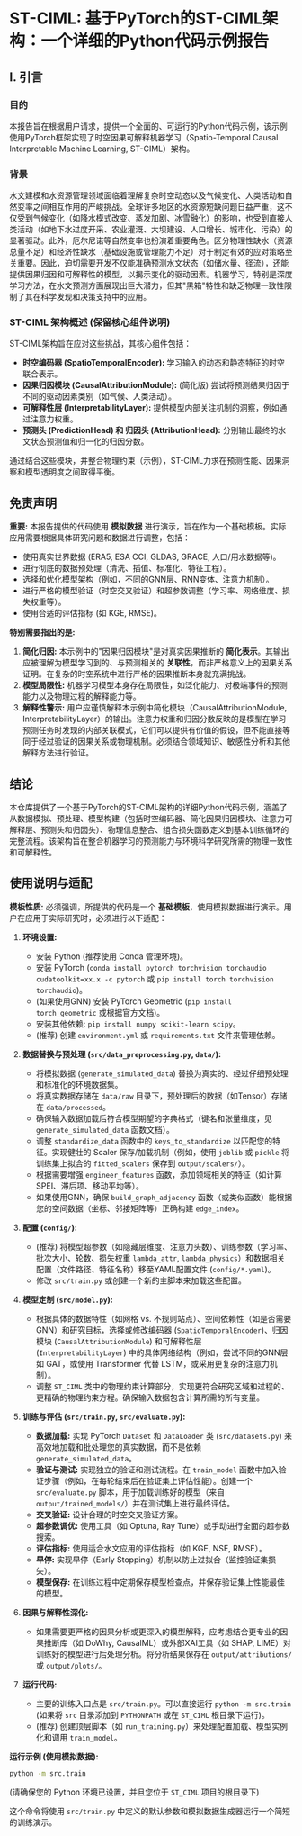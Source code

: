 # ST-CIML: 基于PyTorch的ST-CIML架构：一个详细的Python代码示例报告

## I. 引言

### 目的
本报告旨在根据用户请求，提供一个全面的、可运行的Python代码示例，该示例使用PyTorch框架实现了时空因果可解释机器学习（Spatio-Temporal Causal Interpretable Machine Learning, ST-CIML）架构。

### 背景
水文建模和水资源管理领域面临着理解复杂时空动态以及气候变化、人类活动和自然变率之间相互作用的严峻挑战。全球许多地区的水资源短缺问题日益严重，这不仅受到气候变化（如降水模式改变、蒸发加剧、冰雪融化）的影响，也受到直接人类活动（如地下水过度开采、农业灌溉、大坝建设、人口增长、城市化、污染）的显著驱动。此外，厄尔尼诺等自然变率也扮演着重要角色。区分物理性缺水（资源总量不足）和经济性缺水（基础设施或管理能力不足）对于制定有效的应对策略至关重要。因此，迫切需要开发不仅能准确预测水文状态（如储水量、径流），还能提供因果归因和可解释性的模型，以揭示变化的驱动因素。机器学习，特别是深度学习方法，在水文预测方面展现出巨大潜力，但其"黑箱"特性和缺乏物理一致性限制了其在科学发现和决策支持中的应用。

### ST-CIML 架构概述 (保留核心组件说明)

ST-CIML架构旨在应对这些挑战，其核心组件包括：

*   **时空编码器 (SpatioTemporalEncoder):** 学习输入的动态和静态特征的时空联合表示。
*   **因果归因模块 (CausalAttributionModule):** (简化版) 尝试将预测结果归因于不同的驱动因素类别（如气候、人类活动）。
*   **可解释性层 (InterpretabilityLayer):** 提供模型内部关注机制的洞察，例如通过注意力权重。
*   **预测头 (PredictionHead) 和 归因头 (AttributionHead):** 分别输出最终的水文状态预测值和归一化的归因分数。

通过结合这些模块，并整合物理约束（示例），ST-CIML力求在预测性能、因果洞察和模型透明度之间取得平衡。

## 免责声明

**重要:** 本报告提供的代码使用 **模拟数据** 进行演示，旨在作为一个基础模板。实际应用需要根据具体研究问题和数据进行调整，包括：

*   使用真实世界数据 (ERA5, ESA CCI, GLDAS, GRACE, 人口/用水数据等)。
*   进行彻底的数据预处理（清洗、插值、标准化、特征工程）。
*   选择和优化模型架构（例如，不同的GNN层、RNN变体、注意力机制）。
*   进行严格的模型验证（时空交叉验证）和超参数调整（学习率、网络维度、损失权重等）。
*   使用合适的评估指标 (如 KGE, RMSE)。

**特别需要指出的是:**

1.  **简化归因:** 本示例中的"因果归因模块"是对真实因果推断的 **简化表示**。其输出应被理解为模型学习到的、与预测相关的 **关联性**，而非严格意义上的因果关系证明。在复杂的时空系统中进行严格的因果推断本身就充满挑战。
2.  **模型局限性:** 机器学习模型本身存在局限性，如泛化能力、对极端事件的预测能力以及物理过程的解释能力等。
3.  **解释性警示:** 用户应谨慎解释本示例中简化模块（CausalAttributionModule, InterpretabilityLayer）的输出。注意力权重和归因分数反映的是模型在学习预测任务时发现的内部关联模式，它们可以提供有价值的假设，但不能直接等同于经过验证的因果关系或物理机制。必须结合领域知识、敏感性分析和其他解释方法进行验证。

## 结论

本仓库提供了一个基于PyTorch的ST-CIML架构的详细Python代码示例，涵盖了从数据模拟、预处理、模型构建（包括时空编码器、简化因果归因模块、注意力可解释层、预测头和归因头）、物理信息整合、组合损失函数定义到基本训练循环的完整流程。该架构旨在整合机器学习的预测能力与环境科学研究所需的物理一致性和可解释性。

## 使用说明与适配

**模板性质:** 必须强调，所提供的代码是一个 **基础模板**，使用模拟数据进行演示。用户在应用于实际研究时，必须进行以下适配：

1.  **环境设置:**
    *   安装 Python (推荐使用 Conda 管理环境)。
    *   安装 PyTorch (`conda install pytorch torchvision torchaudio cudatoolkit=xx.x -c pytorch` 或 `pip install torch torchvision torchaudio`)。
    *   (如果使用GNN) 安装 PyTorch Geometric (`pip install torch_geometric` 或根据官方文档)。
    *   安装其他依赖: `pip install numpy scikit-learn scipy`。
    *   (推荐) 创建 `environment.yml` 或 `requirements.txt` 文件来管理依赖。

2.  **数据替换与预处理 (`src/data_preprocessing.py`, `data/`):**
    *   将模拟数据 (`generate_simulated_data`) 替换为真实的、经过仔细预处理和标准化的环境数据集。
    *   将真实数据存储在 `data/raw` 目录下，预处理后的数据（如Tensor）存储在 `data/processed`。
    *   确保输入数据加载后符合模型期望的字典格式（键名和张量维度，见 `generate_simulated_data` 函数文档）。
    *   调整 `standardize_data` 函数中的 `keys_to_standardize` 以匹配您的特征。实现健壮的 Scaler 保存/加载机制（例如，使用 `joblib` 或 `pickle` 将训练集上拟合的 `fitted_scalers` 保存到 `output/scalers/`）。
    *   根据需要增强 `engineer_features` 函数，添加领域相关的特征（如计算SPEI、滞后项、移动平均等）。
    *   如果使用GNN，确保 `build_graph_adjacency` 函数（或类似函数）能根据您的空间数据（坐标、邻接矩阵等）正确构建 `edge_index`。

3.  **配置 (`config/`):**
    *   (推荐) 将模型超参数（如隐藏层维度、注意力头数）、训练参数（学习率、批次大小、轮数、损失权重 `lambda_attr`, `lambda_physics`）和数据相关配置（文件路径、特征名称）移至YAML配置文件 (`config/*.yaml`)。
    *   修改 `src/train.py` 或创建一个新的主脚本来加载这些配置。

4.  **模型定制 (`src/model.py`):**
    *   根据具体的数据特性（如网格 vs. 不规则站点）、空间依赖性（如是否需要GNN）和研究目标，选择或修改编码器 (`SpatioTemporalEncoder`)、归因模块 (`CausalAttributionModule`) 和可解释性层 (`InterpretabilityLayer`) 中的具体网络结构（例如，尝试不同的GNN层如 GAT，或使用 Transformer 代替 LSTM，或采用更复杂的注意力机制）。
    *   调整 `ST_CIML` 类中的物理约束计算部分，实现更符合研究区域和过程的、更精确的物理约束方程。确保输入数据包含计算所需的所有变量。

5.  **训练与评估 (`src/train.py`, `src/evaluate.py`):**
    *   **数据加载:** 实现 PyTorch `Dataset` 和 `DataLoader` 类 (`src/datasets.py`) 来高效地加载和批处理您的真实数据，而不是依赖 `generate_simulated_data`。
    *   **验证与测试:** 实现独立的验证和测试流程。在 `train_model` 函数中加入验证步骤（例如，在每轮结束后在验证集上评估性能）。创建一个 `src/evaluate.py` 脚本，用于加载训练好的模型（来自 `output/trained_models/`）并在测试集上进行最终评估。
    *   **交叉验证:** 设计合理的时空交叉验证方案。
    *   **超参数调优:** 使用工具（如 Optuna, Ray Tune）或手动进行全面的超参数搜索。
    *   **评估指标:** 使用适合水文应用的评估指标（如 KGE, NSE, RMSE）。
    *   **早停:** 实现早停（Early Stopping）机制以防止过拟合（监控验证集损失）。
    *   **模型保存:** 在训练过程中定期保存模型检查点，并保存验证集上性能最佳的模型。

6.  **因果与解释性深化:**
    *   如果需要更严格的因果分析或更深入的模型解释，应考虑结合更专业的因果推断库（如 DoWhy, CausalML）或外部XAI工具（如 SHAP, LIME）对训练好的模型进行后处理分析。将分析结果保存在 `output/attributions/` 或 `output/plots/`。

7.  **运行代码:**
    *   主要的训练入口点是 `src/train.py`。可以直接运行 `python -m src.train` (如果将 `src` 目录添加到 `PYTHONPATH` 或在 `ST_CIML` 根目录下运行)。
    *   (推荐) 创建顶层脚本（如 `run_training.py`）来处理配置加载、模型实例化和调用 `train_model`。

**运行示例 (使用模拟数据):**

```bash
python -m src.train
```

(请确保您的 Python 环境已设置，并且您位于 `ST_CIML` 项目的根目录下)

这个命令将使用 `src/train.py` 中定义的默认参数和模拟数据生成器运行一个简短的训练演示。 